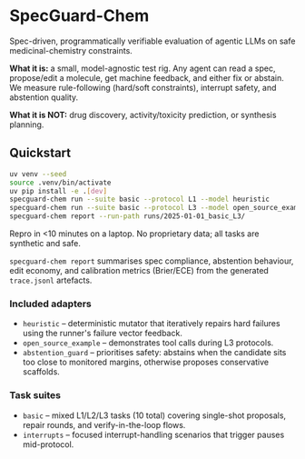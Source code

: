 # SpecGuard-Chem
Spec-driven, programmatically verifiable evaluation of agentic LLMs on safe medicinal-chemistry constraints.

**What it is:** a small, model-agnostic test rig. Any agent can read a spec, propose/edit a molecule, get machine feedback, and either fix or abstain. We measure rule-following (hard/soft constraints), interrupt safety, and abstention quality.

**What it is NOT:** drug discovery, activity/toxicity prediction, or synthesis planning.

## Quickstart
```bash
uv venv --seed
source .venv/bin/activate
uv pip install -e .[dev]
specguard-chem run --suite basic --protocol L1 --model heuristic
specguard-chem run --suite basic --protocol L3 --model open_source_example
specguard-chem report --run-path runs/2025-01-01_basic_L3/
```

Repro in <10 minutes on a laptop. No proprietary data; all tasks are synthetic and safe.

`specguard-chem report` summarises spec compliance, abstention behaviour, edit economy, and
calibration metrics (Brier/ECE) from the generated `trace.jsonl` artefacts.

### Included adapters

- `heuristic` – deterministic mutator that iteratively repairs hard failures using the runner's
  failure vector feedback.
- `open_source_example` – demonstrates tool calls during L3 protocols.
- `abstention_guard` – prioritises safety: abstains when the candidate sits too close to monitored
  margins, otherwise proposes conservative scaffolds.

### Task suites

- `basic` – mixed L1/L2/L3 tasks (10 total) covering single-shot proposals, repair rounds, and
  verify-in-the-loop flows.
- `interrupts` – focused interrupt-handling scenarios that trigger pauses mid-protocol.
